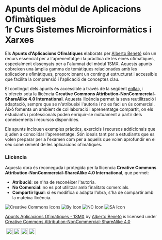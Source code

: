 # Apunts del mòdul de Aplicacions Ofimàtiques </br> 1r Curs Sistemes Microinformàtics i Xarxes

Els **Apunts d'Aplicacions Ofimàtiques** elaborats per [Alberto Benetó](https://github.com/abeneto) són un recurs essencial per a l'aprenentatge i la pràctica de les eines ofimàtiques, especialment dissenyats per a l'alumnat del mòdul 1SMX. Aquests apunts cobreixen una àmplia gamma de temàtiques relacionades amb les aplicacions ofimàtiques, proporcionant un contingut estructurat i accessible que facilita la comprensió i l'aplicació de conceptes clau.

El contingut dels apunts és accessible a través de la següent [enllaç](https://abeneto.github.io/), i s'ofereix sota la llicència **Creative Commons Attribution-NonCommercial-ShareAlike 4.0 International**. Aquesta llicència permet la seva reutilització i adaptació, sempre que se n'atribueixi l'autoria i no es faci un ús comercial. Això fomenta un ambient de col·laboració i aprenentatge compartit, on els estudiants i professionals poden enriquir-se mútuament a partir dels coneixements i recursos disponibles.

Els apunts inclouen exemples pràctics, exercicis i recursos addicionals que ajuden a consolidar l'aprenentatge. Són ideals tant per a estudiants que es volen preparar per a l'examen com per a aquells que volen aprofundir en el seu coneixement de les aplicacions ofimàtiques.

### Llicència

Aquesta obra és reconeguda i protegida per la llicència **Creative Commons Attribution-NonCommercial-ShareAlike 4.0 International**, que permet:

- **Atribució**: se n'ha de reconèixer l'autoria.
- **No Comercial**: no es pot utilitzar amb finalitats comercials.
- **Compartir Igual**: si es modifica o adapta l'obra, s'ha de compartir amb la mateixa llicència.

![Creative Commons Icons](https://mirrors.creativecommons.org/presskit/icons/cc.svg?ref=chooser-v1) ![By Icon](https://mirrors.creativecommons.org/presskit/icons/by.svg?ref=chooser-v1) ![NC Icon](https://mirrors.creativecommons.org/presskit/icons/nc.svg?ref=chooser-v1) ![SA Icon](https://mirrors.creativecommons.org/presskit/icons/sa.svg?ref=chooser-v1)


<p xmlns:cc="http://creativecommons.org/ns#" xmlns:dct="http://purl.org/dc/terms/"><a property="dct:title" rel="cc:attributionURL" href="https://abeneto.github.io/">Apunts Aplicacions Ofimàtiques - 1SMX</a> by <a rel="cc:attributionURL dct:creator" property="cc:attributionName" href="https://github.com/abeneto">Alberto Benetó</a> is licensed under <a href="https://creativecommons.org/licenses/by-nc-sa/4.0/?ref=chooser-v1" target="_blank" rel="license noopener noreferrer" style="display:inline-block;">Creative Commons Attribution-NonCommercial-ShareAlike 4.0 
<p><img style="height:22px!important;margin-left:3px;vertical-align:text-bottom;" src="https://mirrors.creativecommons.org/presskit/icons/cc.svg?ref=chooser-v1" alt=""><img style="height:22px!important;margin-left:3px;vertical-align:text-bottom;" src="https://mirrors.creativecommons.org/presskit/icons/by.svg?ref=chooser-v1" alt=""><img style="height:22px!important;margin-left:3px;vertical-align:text-bottom;" src="https://mirrors.creativecommons.org/presskit/icons/nc.svg?ref=chooser-v1" alt=""><img style="height:22px!important;margin-left:3px;vertical-align:text-bottom;" src="https://mirrors.creativecommons.org/presskit/icons/sa.svg?ref=chooser-v1" alt=""></a></p></p>